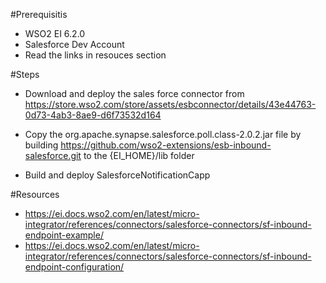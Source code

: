 #Prerequisitis
- WSO2 EI 6.2.0
- Salesforce Dev Account
- Read the links in resouces section

#Steps
- Download and deploy the sales force connector from https://store.wso2.com/store/assets/esbconnector/details/43e44763-0d73-4ab3-8ae9-d6f73532d164

- Copy the org.apache.synapse.salesforce.poll.class-2.0.2.jar file by building https://github.com/wso2-extensions/esb-inbound-salesforce.git to the {EI_HOME}/lib folder

- Build and deploy SalesforceNotificationCapp

#Resources
- https://ei.docs.wso2.com/en/latest/micro-integrator/references/connectors/salesforce-connectors/sf-inbound-endpoint-example/
- https://ei.docs.wso2.com/en/latest/micro-integrator/references/connectors/salesforce-connectors/sf-inbound-endpoint-configuration/